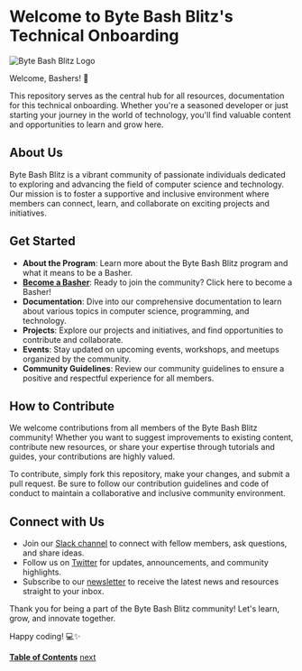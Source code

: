 # Welcome to Byte Bash Blitz's Technical Onboarding 

![Byte Bash Blitz Logo](logo.png)

Welcome, Bashers! 🚀

This repository serves as the central hub for all resources, documentation for this technical onboarding. Whether you're a seasoned developer or just starting your journey in the world of technology, you'll find valuable content and opportunities to learn and grow here.

## About Us

Byte Bash Blitz is a vibrant community of passionate individuals dedicated to exploring and advancing the field of computer science and technology. Our mission is to foster a supportive and inclusive environment where members can connect, learn, and collaborate on exciting projects and initiatives.

## Get Started

- **About the Program**: Learn more about the Byte Bash Blitz program and what it means to be a Basher.
- [**Become a Basher**](/how-to-join): Ready to join the community? Click here to become a Basher!
- **Documentation**: Dive into our comprehensive documentation to learn about various topics in computer science, programming, and technology.
- **Projects**: Explore our projects and initiatives, and find opportunities to contribute and collaborate.
- **Events**: Stay updated on upcoming events, workshops, and meetups organized by the community.
- **Community Guidelines**: Review our community guidelines to ensure a positive and respectful experience for all members.

## How to Contribute

We welcome contributions from all members of the Byte Bash Blitz community! Whether you want to suggest improvements to existing content, contribute new resources, or share your expertise through tutorials and guides, your contributions are highly valued.

To contribute, simply fork this repository, make your changes, and submit a pull request. Be sure to follow our contribution guidelines and code of conduct to maintain a collaborative and inclusive community environment.

## Connect with Us

- Join our [Slack channel](https://bytebashblitz.slack.com) to connect with fellow members, ask questions, and share ideas.
- Follow us on [Twitter](https://twitter.com/bytebashblitz) for updates, announcements, and community highlights.
- Subscribe to our [newsletter](#) to receive the latest news and resources straight to your inbox.

Thank you for being a part of the Byte Bash Blitz community! Let's learn, grow, and innovate together.

Happy coding! 💻✨

[**Table of Contents**](#)
[next](#)
